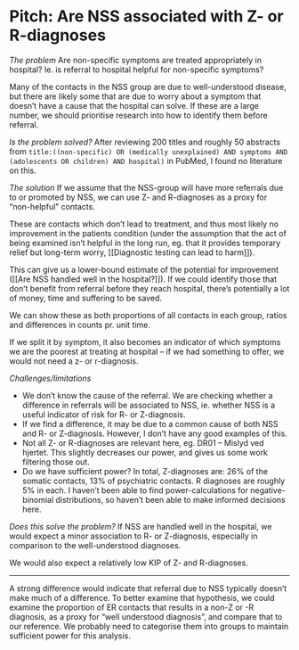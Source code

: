 # Pitch: Are NSS associated with Z- or R-diagnoses
*The problem*
Are non-specific symptoms are treated appropriately in hospital? Ie. is referral to hospital helpful for non-specific symptoms? 

Many of the contacts in the NSS group are due to well-understood disease, but there are likely some that are due to worry about a symptom that doesn’t have a cause that the hospital can solve. If these are a large number, we should prioritise research into how to identify them before referral.

*Is the problem solved?*
After reviewing 200 titles and roughly 50 abstracts from `title:((non-specific) OR (medically unexplained) AND symptoms AND (adolescents OR children) AND hospital)` in PubMed, I found no literature on this.

*The solution*
If we assume that the NSS-group will have more referrals due to or promoted by NSS, we can use Z- and R-diagnoses as a proxy for “non-helpful” contacts. 

These are contacts which don’t lead to treatment, and thus most likely no improvement in the patients condition (under the assumption that the act of being examined isn’t helpful in the long run, eg. that it provides temporary relief but long-term worry, [[Diagnostic testing can lead to harm]]).

This can give us a lower-bound estimate of the potential for improvement ([[Are NSS handled well in the hospital?]]). If we could identify those that don’t benefit from referral before they reach hospital, there’s potentially a lot of money, time and suffering to be saved.

We can show these as both proportions of all contacts in each group, ratios and differences in counts pr. unit time.

If we split it by symptom, it also becomes an indicator of which symptoms we are the poorest at treating at hospital – if we had something to offer, we would not need a z- or r-diagnosis.

*Challenges/limitations*
* We don’t know the cause of the referral. We are checking whether a difference in referrals will be associated to NSS, ie. whether NSS is a useful indicator of risk for R- or Z-diagnosis. 
* If we find a difference, it may be due to a common cause of both NSS and R- or Z-diagnosis. However, I don’t have any good examples of this.
* Not all Z- or R-diagnoses are relevant here, eg. DR01 – Mislyd ved hjertet. This slightly decreases our power, and gives us some work filtering those out.
* Do we have sufficient power? In total, Z-diagnoses are: 26% of the somatic contacts, 13% of psychiatric contacts. R diagnoses are roughly 5% in each. I haven’t been able to find power-calculations for negative-binomial distributions, so haven’t been able to make informed decisions here.

*Does this solve the problem?*
If NSS are handled well in the hospital, we would expect a minor association to R- or Z-diagnosis, especially in comparison to the well-understood diagnoses.

We would also expect a relatively low KIP of Z- and R-diagnoses.

---
A strong difference would indicate that referral due to NSS typically doesn’t make much of a difference. To better examine that hypothesis, we could examine the proportion of ER contacts that results in a non-Z or -R diagnosis, as a proxy for “well understood diagnosis”, and compare that to our reference. We probably need to categorise them into groups to maintain sufficient power for this analysis.

<!-- #work/research-idea/4. pitchable# -->

<!-- {BearID:6A0DB97F-0D98-4F5C-8645-6033E22EC6B3-961-0000033F41EA6327} -->
